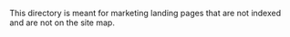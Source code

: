 This directory is meant for marketing landing pages that are not indexed and are not on the site map.
